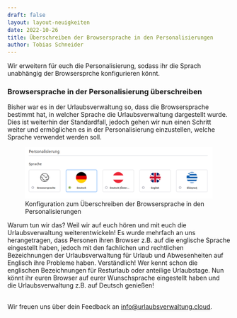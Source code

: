 ```yaml
---
draft: false
layout: layout-neuigkeiten
date: 2022-10-26
title: Überschreiben der Browsersprache in den Personalisierungen
author: Tobias Schneider
---
```


Wir erweitern für euch die Personalisierung, sodass ihr die Sprach unabhängig der Browsersprche konfigurieren könnt.

<!-- more -->

### Browsersprache in der Personalisierung überschreiben

Bisher war es in der Urlaubsverwaltung so, dass die Browsersprache bestimmt hat, in welcher Sprache die
Urlaubsverwaltung dargestellt wurde. Dies ist weiterhin der Standardfall, jedoch gehen wir nun einen Schritt weiter und
ermöglichen es in der Personalisierung einzustellen, welche Sprache verwendet werden soll.

<div class="flex my-8">
    <figure>
        <picture>
            <source srcset="language-personalisation.avif" type="image/avif" />
            <img
              src="language-personalisation.png"
              alt="Konfiguration zum Überschreiben der Browsersprache in den Personalisierungen"
              decoding="async"
              loading="lazy"
              class="rounded-lg"
            />
        </picture>
        <figcaption class="text-sm text-center">Konfiguration zum Überschreiben der Browsersprache in den Personalisierungen</figcaption>
    </figure>
</div>

Warum tun wir das? Weil wir auf euch hören und mit euch die Urlaubsverwaltung weiterentwickeln! Es wurde mehrfach an uns
herangetragen, dass Personen ihren Browser z.B. auf die englische Sprache eingestellt haben, jedoch mit den fachlichen und
rechtlichen Bezeichnungen der Urlaubsverwaltung für Urlaub und Abwesenheiten auf Englisch ihre Probleme haben. Verständlich!
Wer kennt schon die englischen Bezeichnungen für Resturlaub oder anteilige Urlaubstage.
Nun könnt ihr euren Browser auf eurer Wunschsprache eingestellt haben und die Urlaubsverwaltung z.B. auf Deutsch genießen!

<br/>
Wir freuen uns über dein Feedback an <a href="mailto:info@urlaubsverwaltung.cloud?subject=Feedback">info@urlaubsverwaltung.cloud</a>.
